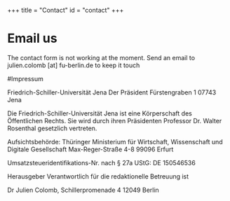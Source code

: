+++
title = "Contact"
id = "contact"
+++

# Email us

The contact form is not working at the moment. Send an email to julien.colomb [at] fu-berlin.de to keep it touch


#Impressum

Friedrich-Schiller-Universität Jena
Der Präsident
Fürstengraben 1
07743 Jena

Die Friedrich-Schiller-Universität Jena ist eine Körperschaft des Öffentlichen Rechts.
Sie wird durch ihren Präsidenten Professor Dr. Walter Rosenthal gesetzlich vertreten.

Aufsichtsbehörde:
Thüringer Ministerium für Wirtschaft, Wissenschaft und Digitale Gesellschaft
Max-Reger-Straße 4-8
99096 Erfurt

Umsatzsteueridentifikations-Nr. nach § 27a UStG:
DE 150546536

Herausgeber
Verantwortlich für die redaktionelle Betreuung ist

Dr Julien Colomb,
Schillerpromenade 4
12049 Berlin
